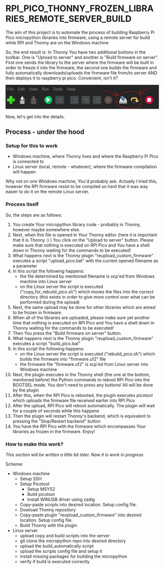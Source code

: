# RPI_PICO_THONNY_FROZEN_LIBRARIES_REMOTE_SERVER_BUILD
The aim of this project is to automate the process of building Raspberry Pi Pico micropython libraries into firmware, using a remote server for build while RPI and Thonny are on the Windows machine

So, the end result is:
In Thonny You have two additional buttons in the toolbar. One is "Upload to server" and another is "Build firmware on server". First one sends the library to the server where the firmware will be built in order to freeze it into the firmware, the second one builds the firmware and fully automatically downloads/uploads the firmware file from/to server AND then deploys it to raspberry pi pico. Convenient, isn't it?

![Screenshot of Thonny buttons.](README_FILES/thonny_buttons.png)

Now, let's get into the details.

## Process - under the hood

### Setup for this to work

* Windows machine, where Thonny lives and where the Raspberry Pi Pico is connected to
* Linux server (local, remote - whatever), where the firmware compilation will happen

Why not on one Windows machine, You'd probably ask. Actually I tried this, however the RPI firmware resist to be compiled so hard that it was way easier to do it on the remote Linux server.

### Process itself

So, the steps are as follows:

1. You create Your micropython library code - probably in Thonny, however maybe somewhere else.
2. Next, when this file is opened in Your Thonny editor (here it is important that it is Thonny :) ) You click on the "Upload to server" button. Please make sure that nothing is executed on RPI Pico and You have a shell down in Thonny waiting for the commands to be executed!
3. What happens next is the Thonny plugin "reupload_custom_firmware" executes a script "upload_pico.bat" with the current opened filename as a parameter
4. In this script the following happens:
   - the file determined by mentioned filename is scp'ed from Windows machine into Linux server
   - on the Linux server the script is executed ("copy_for_rebuild_pico.sh") which moves the files into the correct directory (this exists in order to give more control over what can be performed during the upload)
6. Next, the same upload may be done for other libraries which are aimed to be frozen in firmware.
7. When all of the libraries are uploaded, please make sure yet another time that nothing is executed on RPI Pico and You have a shell down in Thonny waiting for the commands to be executed!
8. Then You press the "Build firmware on server" button.
9. What happens next is the Thonny plugin "reupload_custom_firmware" executes a script "build_pico.bat"
10. In this script the following happens:
    - on the Linux server the script is executed ("rebuild_pico.sh") which builds the firmware into "firmware.uf2" file
    - the firmware file "firmware.uf2" is scp'ed from Linux server into Windows machine
12. Next, the plugin executes in the Thonny shell (the one at the bottom, mentioned before) the Python commands to reboot RPI Pico into the BOOTSEL mode. You don't need to press any buttons! All will be done by the plugin
13. After this, when the RPI Pico is rebooted, the plugin executes picotool which uploads the firmware file received earlier into RPI Pico
14. After the upload, RPI Pico will reboot automatically. The plugin will wait for a couple of seconds while this happens
15. Then the plugin will restart Thonny's backend, which is equivalent to pressing the "Stop/Restart backend" button
16. You have the RPI Pico with the firmware which encompasses Your libraries as frozen in the firmware. Enjoy!

### How to make this work?

_This section will be written a little bit later. Now it is work in progress_

Scheme:

* Windows machine
  * Setup SSH
  * Setup Picotool
    * Setup MSYS2
    * Build picotool
    * Install WINUSB driver using zadig
  * Copy-paste scripts into desired location. Setup config file.
  * Dowload Thonny repository
  * Copy-paste plugin "reupload_custom_firmware" into desired location. Setup config file.
  * Build Thonny with the plugin
* Linux server
  * upload copy and build scripts into the server
  * git clone the micropython repo into desired directory
  * upload the build_automatically script
  * upload the scripts config file and setup it
  * install missing packages for building the micropython
  * verify if build is executed correctly
